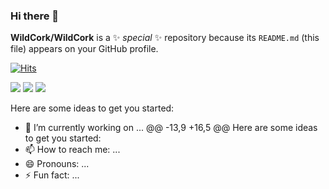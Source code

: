### Hi there 👋

**WildCork/WildCork** is a ✨ _special_ ✨ repository because its `README.md` (this file) appears on your GitHub profile.

[![Hits](https://hits.seeyoufarm.com/api/count/incr/badge.svg?url=https%3A%2F%2Fgithub.com%2FWildCork&count_bg=%2379C83D&title_bg=%23555555&icon=&icon_color=%23E7E7E7&title=hits&edge_flat=false)](https://hits.seeyoufarm.com)

<img src="https://img.shields.io/badge/c++-00599C?style=for-the-badge&logo=c++&logoColor=white or black"> <img src="https://img.shields.io/badge/csharp-ffffff?style=for-the-badge&logo=csharp&logoColor=black"> <img src="https://img.shields.io/badge/unity-000000?style=for-the-badge&logo=unity&logoColor=white"> 

Here are some ideas to get you started:

- 🔭 I’m currently working on ...
@@ -13,9 +16,5 @@ Here are some ideas to get you started:
- 📫 How to reach me: ...
- 😄 Pronouns: ...
- ⚡ Fun fact: ...


